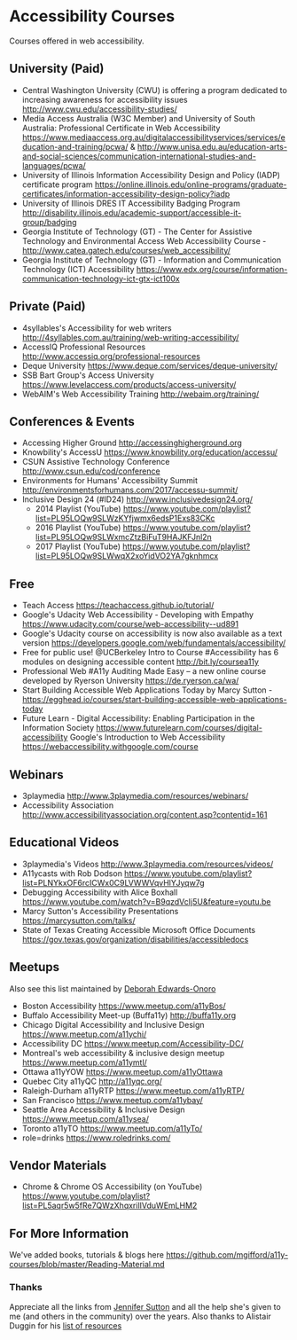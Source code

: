 # Accessibility Courses
Courses offered in web accessibility.


## University (Paid)
- Central Washington University (CWU) is offering a program dedicated to increasing awareness for accessibility issues  http://www.cwu.edu/accessibility-studies/
- Media Access Australia (W3C Member) and University of South Australia: Professional Certificate in Web Accessibility  https://www.mediaaccess.org.au/digitalaccessibilityservices/services/education-and-training/pcwa/ & http://www.unisa.edu.au/education-arts-and-social-sciences/communication-international-studies-and-languages/pcwa/
- University of Illinois Information Accessibility Design and Policy (IADP) certificate program  https://online.illinois.edu/online-programs/graduate-certificates/information-accessibility-design-policy?iadp
- University of Illinois DRES IT Accessibility Badging Program  http://disability.illinois.edu/academic-support/accessible-it-group/badging
- Georgia Institute of Technology (GT) - The Center for Assistive Technology and Environmental Access Web Accessibility Course - http://www.catea.gatech.edu/courses/web_accessibility/
- Georgia Institute of Technology (GT) - Information and Communication Technology (ICT) Accessibility https://www.edx.org/course/information-communication-technology-ict-gtx-ict100x


## Private (Paid)
- 4syllables's Accessibility for web writers http://4syllables.com.au/training/web-writing-accessibility/
- AccessIQ Professional Resources http://www.accessiq.org/professional-resources
- Deque University https://www.deque.com/services/deque-university/
- SSB Bart Group's Access University https://www.levelaccess.com/products/access-university/
- WebAIM's Web Accessibility Training http://webaim.org/training/


## Conferences & Events
- Accessing Higher Ground http://accessinghigherground.org 
- Knowbility's AccessU https://www.knowbility.org/education/accessu/
- CSUN Assistive Technology Conference http://www.csun.edu/cod/conference
- Environments for Humans' Accessibility Summit http://environmentsforhumans.com/2017/accessu-summit/
- Inclusive Design 24 (#ID24) http://www.inclusivedesign24.org/
   - 2014 Playlist (YouTube) https://www.youtube.com/playlist?list=PL95LOQw9SLWzKYfjwmx6edsP1Exs83CKc
   - 2016 Playlist (YouTube) https://www.youtube.com/playlist?list=PL95LOQw9SLWxmcZtzBiFuT9HAJKFJnl2n
   - 2017 Playlist (YouTube) https://www.youtube.com/playlist?list=PL95LOQw9SLWwqX2xoYidVO2YA7gknhmcx


## Free
- Teach Access https://teachaccess.github.io/tutorial/
- Google's Udacity Web Accessibility - Developing with Empathy https://www.udacity.com/course/web-accessibility--ud891
- Google's Udacity course on accessibility is now also available as a text version https://developers.google.com/web/fundamentals/accessibility/
- Free for public use! @UCBerkeley Intro to Course #Accessibility has 6 modules on designing accessible content http://bit.ly/coursea11y
- Professional Web #A11y Auditing Made Easy – a new online course developed by Ryerson University https://de.ryerson.ca/wa/
- Start Building Accessible Web Applications Today by Marcy Sutton - https://egghead.io/courses/start-building-accessible-web-applications-today
- Future Learn - Digital Accessibility: Enabling Participation in the Information Society https://www.futurelearn.com/courses/digital-accessibility
Google's Introduction to Web Accessibility https://webaccessibility.withgoogle.com/course


## Webinars
- 3playmedia http://www.3playmedia.com/resources/webinars/
- Accessibility Association http://www.accessibilityassociation.org/content.asp?contentid=161


## Educational Videos
- 3playmedia's Videos http://www.3playmedia.com/resources/videos/
- A11ycasts with Rob Dodson https://www.youtube.com/playlist?list=PLNYkxOF6rcICWx0C9LVWWVqvHlYJyqw7g
- Debugging Accessibility with Alice Boxhall https://www.youtube.com/watch?v=B9qzdVcIj5U&feature=youtu.be
- Marcy Sutton's Accessibility Presentations https://marcysutton.com/talks/
- State of Texas Creating Accessible Microsoft Office Documents https://gov.texas.gov/organization/disabilities/accessibledocs


## Meetups
Also see this list maintained by [Deborah Edwards-Onoro](http://www.lireo.com/accessibility-inclusive-design-in-person-groups/)

- Boston Accessibility https://www.meetup.com/a11yBos/
- Buffalo Accessibility Meet-up (Buffa11y) http://buffa11y.org 
- Chicago Digital Accessibility and Inclusive Design https://www.meetup.com/a11ychi/
- Accessibility DC https://www.meetup.com/Accessibility-DC/
- Montreal's web accessibility & inclusive design meetup https://www.meetup.com/a11ymtl/
- Ottawa a11yYOW https://www.meetup.com/a11yOttawa
- Quebec City a11yQC http://a11yqc.org/
- Raleigh-Durham a11yRTP https://www.meetup.com/a11yRTP/
- San Francisco https://www.meetup.com/a11ybay/
- Seattle Area Accessibility & Inclusive Design https://www.meetup.com/a11ysea/
- Toronto a11yTO https://www.meetup.com/a11yTo/
- role=drinks https://www.roledrinks.com/

## Vendor Materials
- Chrome & Chrome OS Accessibility (on YouTube) https://www.youtube.com/playlist?list=PL5aqr5w5fRe7QWzXhqxrilIVduWEmLHM2

## For More Information
We've added books, tutorials & blogs here https://github.com/mgifford/a11y-courses/blob/master/Reading-Material.md

### Thanks
Appreciate all the links from [Jennifer Sutton](https://twitter.com/jsutt) and all the help she's given to me (and others in the community) over the years. Also thanks to Alistair Duggin for his [list of resources](https://github.com/alphagov/accessibility-guidance/wiki/resources)
